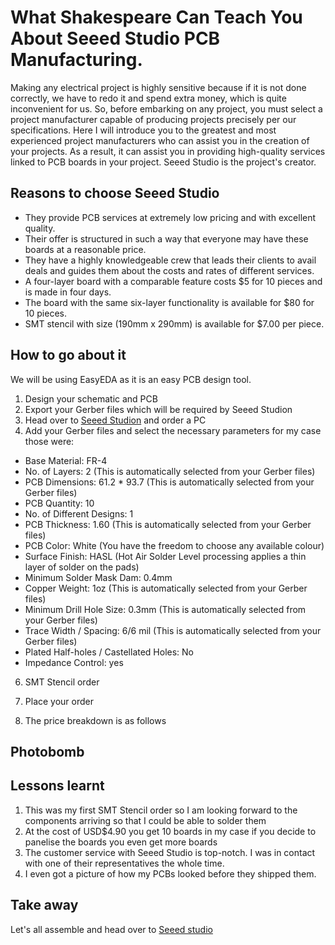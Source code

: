 # What Shakespeare Can Teach You About Seeed Studio PCB Manufacturing.

Making any electrical project is highly sensitive because if it is not done correctly, we have to redo it and spend extra money, which is quite inconvenient for us. So, before embarking on any project, you must select a project manufacturer capable of producing projects precisely per our specifications. Here I will introduce you to the greatest and most experienced project manufacturers who can assist you in the creation of your projects. As a result, it can assist you in providing high-quality services linked to PCB boards in your project. Seeed Studio is the project's creator.

## Reasons to choose Seeed Studio

- They provide PCB services at extremely low pricing and with excellent quality.
- Their offer is structured in such a way that everyone may have these boards at a reasonable price.
- They have a highly knowledgeable crew that leads their clients to avail deals and guides them about the costs and rates of different services.
- A four-layer board with a comparable feature costs $5 for 10 pieces and is made in four days.
- The board with the same six-layer functionality is available for $80 for 10 pieces.
- SMT stencil with size (190mm x 290mm) is available for $7.00 per piece.

## How to go about it

We will be using EasyEDA as it is an easy PCB design tool.

1. Design your schematic and PCB
2. Export your Gerber files which will be required by Seeed Studion
3. Head over to [Seeed Studion](https://www.seeedstudio.com/fusion.html) and order a PC 
4. Add your Gerber files and select the necessary parameters for my case those were:

- Base Material: FR-4
- No. of Layers: 2 (This is automatically selected from your Gerber files)
- PCB Dimensions: 61.2 * 93.7 (This is automatically selected from your Gerber files)
- PCB Quantity: 10
- No. of Different Designs: 1
- PCB Thickness: 1.60 (This is automatically selected from your Gerber files) 
- PCB Color: White (You have the freedom to choose any available colour)
- Surface Finish: HASL (Hot Air Solder Level processing applies a thin layer of solder on the pads)
- Minimum Solder Mask Dam: 0.4mm 
- Copper Weight: 1oz (This is automatically selected from your Gerber files)
- Minimum Drill Hole Size: 0.3mm (This is automatically selected from your Gerber files)
- Trace Width / Spacing: 6/6 mil (This is automatically selected from your Gerber files)
- Plated Half-holes / Castellated Holes: No
- Impedance Control: yes

6. SMT Stencil order

8. Place your order
9. The price breakdown is as follows

## Photobomb

## Lessons learnt
1. This was my first SMT Stencil order so I am looking forward to the components arriving so that I could be able to solder them
2. At the cost of USD$4.90 you get 10 boards in my case if you decide to panelise the boards you even get more boards
3. The customer service with Seeed Studio is top-notch. I was in contact with one of their representatives the whole time.
4. I even got a picture of how my PCBs looked before they shipped them.

## Take away

Let's all assemble and head over to [Seeed studio](https://www.seeedstudio.com/fusion_pcb.html)

